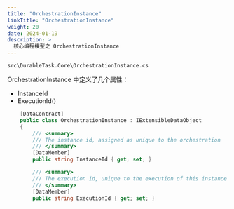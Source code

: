 ```yaml
---
title: "OrchestrationInstance"
linkTitle: "OrchestrationInstance"
weight: 20
date: 2024-01-19
description: >
  核心编程模型之 OrchestrationInstance
---
```




`src\DurableTask.Core\OrchestrationInstance.cs`

OrchestrationInstance 中定义了几个属性：

- InstanceId
- ExecutionId() 

```c#
    [DataContract]
    public class OrchestrationInstance : IExtensibleDataObject
    {
        /// <summary>
        /// The instance id, assigned as unique to the orchestration
        /// </summary>
        [DataMember]
        public string InstanceId { get; set; }

        /// <summary>
        /// The execution id, unique to the execution of this instance
        /// </summary>
        [DataMember]
        public string ExecutionId { get; set; }
```

